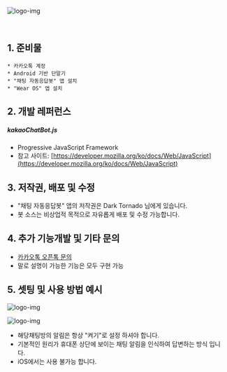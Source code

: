![logo-img](https://i.imgur.com/R3Xvk4D.png)

&nbsp;

## 1. 준비물
```
* 카카오톡 계정
* Android 기반 단말기
* "채팅 자동응답봇" 앱 설치
* "Wear OS" 앱 설치
```

## 2. 개발 레퍼런스

##### kakaoChatBot.js
- Progressive JavaScript Framework
- 참고 사이트: [https://developer.mozilla.org/ko/docs/Web/JavaScript](https://developer.mozilla.org/ko/docs/Web/JavaScript)

## 3. 저작권, 배포 및 수정
- "채팅 자동응답봇" 앱의 저작권은 Dark Tornado 님에게 있습니다.
- 봇 소스는 비상업적 목적으로 자유롭게 배포 및 수정 가능합니다.

## 4. 추가 기능개발 및 기타 문의
- [카카오톡 오픈톡 문의](https://open.kakao.com/o/gdVaQOLc)
- 말로 설명이 가능한 기능은 모두 구현 가능

## 5. 셋팅 및 사용 방법 예시
![logo-img](https://i.imgur.com/abXDDYd.png)

![logo-img](https://i.imgur.com/NPc2Mq1.png)

- 해당채팅방의 알림은 항상 "켜기"로 설정 하셔야 합니다.
- 기본적인 원리가 휴대폰 상단에 보이는 채팅 알림을 인식하여 답변하는 방식 입니다.
- iOS에서는 사용 불가능 합니다.